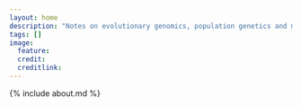```yaml
---
layout: home
description: "Notes on evolutionary genomics, population genetics and molecular evolution."
tags: []
image:
  feature: 
  credit: 
  creditlink:
---
```


{% include about.md %} 
